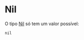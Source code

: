 # Nil

O tipo [Nil](http://crystal-lang.org/api/Nil.html) só tem um valor possível:

```crystal
nil
```
